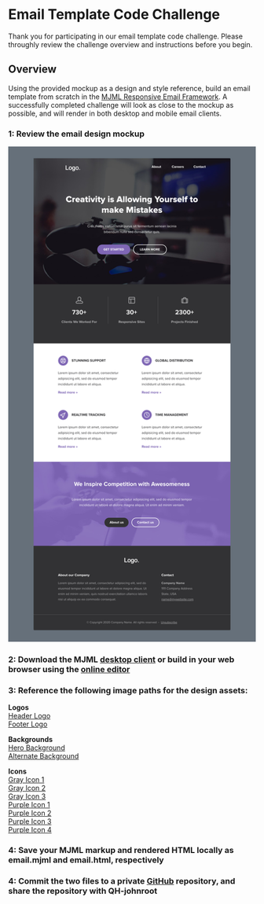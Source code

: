 # Email Template Code Challenge

Thank you for participating in our email template code challenge. Please throughly review the challenge overview and instructions before you begin.

## Overview

Using the provided mockup as a design and style reference, build an email template from scratch in the [MJML Responsive Email Framework](https://mjml.io/). A successfully completed challenge will look as close to the mockup as possible, and will render in both desktop and mobile email clients. 

### 1: Review the email design mockup

![alt text](https://raw.githubusercontent.com/QH-johnroot/email-template-code-assessment/main/preview.jpg "Email Mockup")

### 2: Download the MJML [desktop client](https://mjml.io/download) or build in your web browser using the [online editor](https://mjml.io/try-it-live)

### 3: Reference the following image paths for the design assets:

**Logos**  
[Header Logo](https://raw.githubusercontent.com/QH-johnroot/email-template-code-challenge/main/images/logo.png)  
[Footer Logo](https://raw.githubusercontent.com/QH-johnroot/email-template-code-challenge/main/images/logo.png)
     
**Backgrounds**  
[Hero Background](https://raw.githubusercontent.com/QH-johnroot/email-template-code-challenge/main/images/background_hero.jpg)  
[Alternate Background](https://raw.githubusercontent.com/QH-johnroot/email-template-code-challenge/main/images/background_alt.jpg)  
     
**Icons**  
[Gray Icon 1](https://raw.githubusercontent.com/QH-johnroot/email-template-code-challenge/main/images/icon_30px_1.png)  
[Gray Icon 2](https://raw.githubusercontent.com/QH-johnroot/email-template-code-challenge/main/images/icon_30px_2.png)  
[Gray Icon 3](https://raw.githubusercontent.com/QH-johnroot/email-template-code-challenge/main/images/icon_30px_3.png)  
[Purple Icon 1](https://raw.githubusercontent.com/QH-johnroot/email-template-code-challenge/main/images/icon_40px_1.png)  
[Purple Icon 2](https://raw.githubusercontent.com/QH-johnroot/email-template-code-challenge/main/images/icon_40px_2.png)  
[Purple Icon 3](https://raw.githubusercontent.com/QH-johnroot/email-template-code-challenge/main/images/icon_40px_3.png)  
[Purple Icon 4](https://raw.githubusercontent.com/QH-johnroot/email-template-code-challenge/main/images/icon_40px_4.png)

### 4: Save your MJML markup and rendered HTML locally as email.mjml and email.html, respectively

### 4: Commit the two files to a private [GitHub](https://github.com/) repository, and share the repository with QH-johnroot
